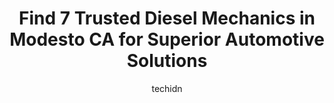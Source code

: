 ---
layout: ampstory
image: https://images.unsplash.com/photo-1632275229274-0f1031f6b16b?ixlib=rb-4.0.3&ixid=MnwxMjA3fDB8MHxwaG90by1wYWdlfHx8fGVufDB8fHx8&auto=format&fit=crop&w=640&h=853&q=80
author: techidn
featured: false
description: Discover the 7 best Diesel Mechanic in Modesto CA, USA and ensure your vehicle receives the highest quality of care. These trusted professionals are known for their skill, knowledge, and ded
title: Find 7 Trusted Diesel Mechanics in Modesto CA for Superior Automotive Solutions
cover:
   title: Find 7 Trusted Diesel Mechanics in Modesto CA for Superior Automotive Solutions
   subtitle: Rickpate
   background: https://images.unsplash.com/photo-1632275229274-0f1031f6b16b?ixlib=rb-4.0.3&ixid=MnwxMjA3fDB8MHxwaG90by1wYWdlfHx8fGVufDB8fHx8&auto=format&fit=crop&w=640&h=853&q=80

pages: 
 - layout: thirds
   top: <h1>#1 Toms Truck Repair</h1>
   bottom: "<p>Im talking my 74 F100 here for the first time this Monday. Most shops will turn you away due to the age of the vehicle. Im glad they are willing to work on my truck. Ve</p>"
   background: https://www.knot35.com/toplist/wp-content/uploads/2023/06/best-diesel-mechanic-1-in-modesto-ca-1685835190.jpeg
   backgroundblur: true
 - layout: thirds
   top: <h1>#2 Honest Engine & Auto Tune Up</h1>
   bottom: "<p>2509 Coffee Rd, Modesto, CA 95355, United States</p>"
   background: https://www.knot35.com/toplist/wp-content/uploads/2023/06/best-diesel-mechanic-2-in-modesto-ca-1685835191.jpeg
   cta:
      link: https://www.knot35.com/toplist/find-7-trusted-diesel-mechanics-in-modesto-ca-for-superior-automotive-solutions/
      text: Find 7 Trusted Diesel Mechanics in Modesto CA for Superior Automotive Solutions
 - layout: thirds
   top: <h1>#3 A&B Truck Repair</h1>
   bottom: "<p>959 S 9th St, Modesto, CA 95351, United States</p>"
   background: https://www.knot35.com/toplist/wp-content/uploads/2023/06/best-diesel-mechanic-3-in-modesto-ca-1685835191.jpeg
   cta:
      link: https://www.knot35.com/toplist/find-7-trusted-diesel-mechanics-in-modesto-ca-for-superior-automotive-solutions/
      text: Find 7 Trusted Diesel Mechanics in Modesto CA for Superior Automotive Solutions
 - layout: thirds
   top: <h1>#4 Friends Truck Repair</h1>
   bottom: "<p>1220 S 9th St, Modesto, CA 95351, United States</p>"
   background: https://images.unsplash.com/photo-1531169509526-f8f1fdaa4a67?ixlib=rb-4.0.3&ixid=MnwxMjA3fDB8MHxwaG90by1wYWdlfHx8fGVufDB8fHx8&auto=format&fit=crop&w=640&h=853&q=80
   cta:
      link: https://www.knot35.com/toplist/find-7-trusted-diesel-mechanics-in-modesto-ca-for-superior-automotive-solutions/
      text: Find 7 Trusted Diesel Mechanics in Modesto CA for Superior Automotive Solutions
 - layout: thirds
   top: <h1>#5 SEMI DIESEL TRUCK REPAIR</h1>
   bottom: "<p>4527 Crows Landing Rd, Modesto, CA 95358, United States</p>"
   background: https://images.unsplash.com/photo-1608501821300-4f99e58bba77?ixlib=rb-4.0.3&ixid=MnwxMjA3fDB8MHxwaG90by1wYWdlfHx8fGVufDB8fHx8&auto=format&fit=crop&w=640&h=853&q=80
   cta:
      link: https://www.knot35.com/toplist/find-7-trusted-diesel-mechanics-in-modesto-ca-for-superior-automotive-solutions/
      text: Find 7 Trusted Diesel Mechanics in Modesto CA for Superior Automotive Solutions
 - layout: thirds
   top: <h1>#6 D B Truck Body & Trailer Rpr</h1>
   bottom: "<p>4125 Beckwith Rd, Modesto, CA 95358, United States</p>"
   background: https://images.unsplash.com/photo-1561679660-d00ee1e0dc8e?ixlib=rb-4.0.3&ixid=MnwxMjA3fDB8MHxwaG90by1wYWdlfHx8fGVufDB8fHx8&auto=format&fit=crop&w=640&h=853&q=80
   cta:
      link: https://www.knot35.com/toplist/find-7-trusted-diesel-mechanics-in-modesto-ca-for-superior-automotive-solutions/
      text: Find 7 Trusted Diesel Mechanics in Modesto CA for Superior Automotive Solutions
 - layout: thirds
   top: <h1>#7 Performance Automotive</h1>
   bottom: "<p>605 8th St, Modesto, CA 95354, United States</p>"
   background: https://images.unsplash.com/photo-1609083590460-7b8cc0ca65f8?ixlib=rb-4.0.3&ixid=MnwxMjA3fDB8MHxwaG90by1wYWdlfHx8fGVufDB8fHx8&auto=format&fit=crop&w=640&h=853&q=80
   cta:
      link: https://www.knot35.com/toplist/find-7-trusted-diesel-mechanics-in-modesto-ca-for-superior-automotive-solutions/
      text: Find 7 Trusted Diesel Mechanics in Modesto CA for Superior Automotive Solutions
 - layout: thirds
   middle: Continue reading...
   background: https://images.unsplash.com/photo-1591393223703-56fe1347ac62?ixlib=rb-4.0.3&ixid=MnwxMjA3fDB8MHxwaG90by1wYWdlfHx8fGVufDB8fHx8&auto=format&fit=crop&w=640&h=853&q=80
   cta:
      link: https://www.knot35.com/toplist/find-7-trusted-diesel-mechanics-in-modesto-ca-for-superior-automotive-solutions/
      text: Find 7 Trusted Diesel Mechanics in Modesto CA for Superior Automotive Solutions
      
---